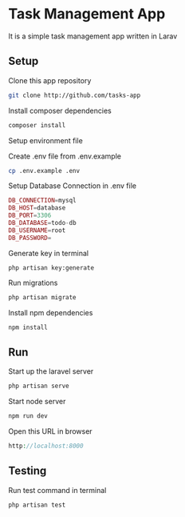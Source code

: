 # Task Management App

It is a simple task management app written in Larav

## Setup

Clone this app repository

```bash
git clone http://github.com/tasks-app
```
Install composer dependencies

```bash
composer install
```
Setup environment file

Create .env file from .env.example
```bash
cp .env.example .env
```
Setup Database Connection in .env file
```php
DB_CONNECTION=mysql
DB_HOST=database
DB_PORT=3306
DB_DATABASE=todo-db
DB_USERNAME=root
DB_PASSWORD=
```
Generate key in terminal
```
php artisan key:generate
```

Run migrations
```bash
php artisan migrate
```

Install npm dependencies

```bash
npm install
```

## Run
Start up the laravel server
```bash
php artisan serve
```
Start node server
```bash
npm run dev
```
Open this URL in browser
```php
http://localhost:8000
```
## Testing
Run test command in terminal
```bash
php artisan test
```
